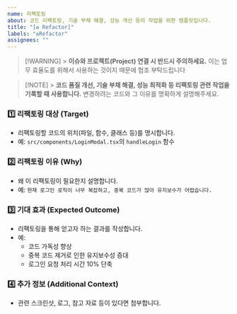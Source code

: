 ```yaml
---
name: 리팩토링
about: 코드 리팩토링, 기술 부채 해결, 성능 개선 등의 작업을 위한 템플릿입니다.
title: "[♻️ Refactor]"
labels: "♻️Refactor"
assignees: ""
---
```


> [!WARNING] > **이슈와 프로젝트(Project) 연결 시 반드시 주의하세요.**
> 이는 업무 효율도를 위해서 사용하는 것이지 때문에 협조 부탁드립니다

> [!NOTE] > **코드 품질 개선, 기술 부채 해결, 성능 최적화 등 리팩토링 관련 작업을 기록할 때 사용합니다.**
> 변경하려는 코드와 그 이유를 명확하게 설명해주세요.

### 1️⃣ 리팩토링 대상 (Target)

- 리팩토링할 코드의 위치(파일, 함수, 클래스 등)를 명시합니다.
- 예: `src/components/LoginModal.tsx`의 `handleLogin` 함수

### 2️⃣ 리팩토링 이유 (Why)

- 왜 이 리팩토링이 필요한지 설명합니다.
- 예: `현재 로그인 로직이 너무 복잡하고, 중복 코드가 많아 유지보수가 어렵습니다.`

### 3️⃣ 기대 효과 (Expected Outcome)

- 리팩토링을 통해 얻고자 하는 결과를 작성합니다.
- 예:
  - 코드 가독성 향상
  - 중복 코드 제거로 인한 유지보수성 증대
  - 로그인 요청 처리 시간 10% 단축

### 4️⃣ 추가 정보 (Additional Context)

- 관련 스크린샷, 로그, 참고 자료 등이 있다면 첨부합니다.
